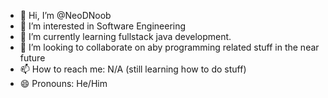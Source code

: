- 👋 Hi, I’m @NeoDNoob
- 👀 I’m interested in Software Engineering
- 🌱 I’m currently learning fullstack java development.
- 💞️ I’m looking to collaborate on aby programming related stuff in the near future
- 📫 How to reach me: N/A (still learning how to do stuff)
- 😄 Pronouns: He/Him

<!---
NeoDNoob/NeoDNoob is a ✨ special ✨ repository because its `README.md` (this file) appears on your GitHub profile.
You can click the Preview link to take a look at your changes.
--->
